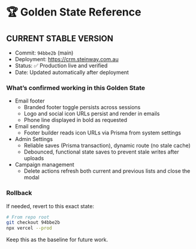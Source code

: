 # 🏆 Golden State Reference

## CURRENT STABLE VERSION

- Commit: `94bbe2b` (main)
- Deployment: https://crm.steinway.com.au
- Status: ✅ Production live and verified
- Date: Updated automatically after deployment

### What’s confirmed working in this Golden State

- Email footer
  - Branded footer toggle persists across sessions
  - Logo and social icon URLs persist and render in emails
  - Phone line displayed in bold as requested
- Email sending
  - Footer builder reads icon URLs via Prisma from system settings
- Admin Settings
  - Reliable saves (Prisma transaction), dynamic route (no stale cache)
  - Debounced, functional state saves to prevent stale writes after uploads
- Campaign management
  - Delete actions refresh both current and previous lists and close the modal

### Rollback

If needed, revert to this exact state:

```bash
# From repo root
git checkout 94bbe2b
npx vercel --prod
```

Keep this as the baseline for future work. 